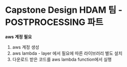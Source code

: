 # Capstone Design HDAM 팀 - POSTPROCESSING 파트

**aws 계정 필요**

1. aws 계정 생성
2. aws lambda - layer 에서 필요에 따른 라이브러리 별도 설치
3. 다운로드 받은 코드를 aws lambda function에서 실행
